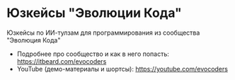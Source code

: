 # Юзкейсы "Эволюции Кода"
Юзкейсы по ИИ-тулзам для программирования из сообщества "Эволюция Кода"

- Подробнее про сообщество и как в него попасть: https://itbeard.com/evocoders
- YouTube (демо-материалы и шортсы): https://youtube.com/evocoders
